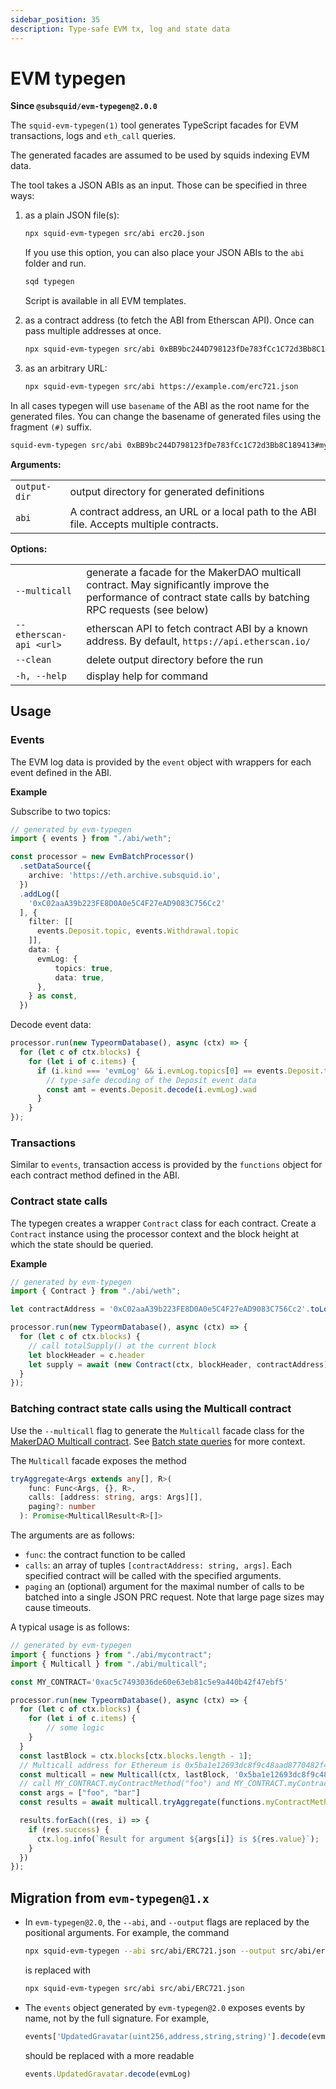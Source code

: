 ```yaml
---
sidebar_position: 35
description: Type-safe EVM tx, log and state data
---
```


# EVM typegen

**Since `@subsquid/evm-typegen@2.0.0`**

The `squid-evm-typegen(1)` tool generates TypeScript facades for EVM transactions, logs and `eth_call` queries.

The generated facades are assumed to be used by squids indexing EVM data.

The tool takes a JSON ABIs as an input. Those can be specified in three ways:

1. as a plain JSON file(s):

   ```bash
   npx squid-evm-typegen src/abi erc20.json
   ```
   If you use this option, you can also place your JSON ABIs to the `abi` folder and run.
   ```bash
   sqd typegen
   ```
   Script is available in all EVM templates.

2. as a contract address (to fetch the ABI from Etherscan API). Once can pass multiple addresses at once.

   ```bash
   npx squid-evm-typegen src/abi 0xBB9bc244D798123fDe783fCc1C72d3Bb8C189413
   ```

3. as an arbitrary URL:

   ```bash
   npx squid-evm-typegen src/abi https://example.com/erc721.json
   ```

In all cases typegen will use `basename` of the ABI as the root name for the generated files. You can change the basename of generated files using the fragment `(#)` suffix.

```bash
squid-evm-typegen src/abi 0xBB9bc244D798123fDe783fCc1C72d3Bb8C189413#my-contract-name
```

**Arguments:**

|                        |                                                           |
|------------------------|-----------------------------------------------------------|
|  `output-dir`          | output directory for generated definitions                |
|  `abi`                 | A contract address, an URL or a local path to the ABI file. Accepts multiple contracts. |


**Options:**

|                           |                                                          |
|---------------------------|----------------------------------------------------------| 
|  `--multicall`            | generate a facade for the MakerDAO multicall contract. May significantly improve the performance of contract state calls by batching RPC requests (see below)   |
|  `--etherscan-api <url>`  | etherscan API to fetch contract ABI by a known address. By default, `https://api.etherscan.io/`   |
|  `--clean`                | delete output directory before the run                   |
|  `-h, --help`             | display help for command                                 |


## Usage

### Events 

The EVM log data is provided by the `event` object with wrappers for each event defined in the ABI.

**Example**

Subscribe to two topics:

```ts
// generated by evm-typegen
import { events } from "./abi/weth";

const processor = new EvmBatchProcessor()
  .setDataSource({
    archive: 'https://eth.archive.subsquid.io',
  })
  .addLog([
    '0xC02aaA39b223FE8D0A0e5C4F27eAD9083C756Cc2'
  ], {
    filter: [[
      events.Deposit.topic, events.Withdrawal.topic
    ]],
    data: {
      evmLog: {
          topics: true,
          data: true,
      },
    } as const,
  })
```

Decode event data:
```ts
processor.run(new TypeormDatabase(), async (ctx) => {
  for (let c of ctx.blocks) {
    for (let i of c.items) {
      if (i.kind === 'evmLog' && i.evmLog.topics[0] == events.Deposit.topic) {
        // type-safe decoding of the Deposit event data
        const amt = events.Deposit.decode(i.evmLog).wad
      }
    }
});
```

### Transactions

Similar to `events`, transaction access is provided by the `functions` object for each contract method defined in the ABI. 

### Contract state calls

The typegen creates a wrapper `Contract` class for each contract. Create a `Contract` instance using the processor context and the block height at which the state should be queried.

**Example**

```ts
// generated by evm-typegen
import { Contract } from "./abi/weth";

let contractAddress = '0xC02aaA39b223FE8D0A0e5C4F27eAD9083C756Cc2'.toLowerCase()

processor.run(new TypeormDatabase(), async (ctx) => {
  for (let c of ctx.blocks) {
    // call totalSupply() at the current block
    let blockHeader = c.header
    let supply = await (new Contract(ctx, blockHeader, contractAddress).totalSupply())
  }
});
```

### Batching contract state calls using the Multicall contract

Use the `--multicall` flag to generate the `Multicall` facade class for the [MakerDAO Multicall contract](https://github.com/makerdao/multicall). 
See [Batch state queries](/firesquid/evm-indexing/query-state/#batch-state-queries) for more context.

The `Multicall` facade exposes the method
```ts
tryAggregate<Args extends any[], R>(
    func: Func<Args, {}, R>,
    calls: [address: string, args: Args][],
    paging?: number
  ): Promise<MulticallResult<R>[]>
```
The arguments are as follows:
- `func`: the contract function to be called
- `calls`: an array of tuples `[contractAddress: string, args]`. Each specified contract will be called with the specified arguments.
- `paging` an (optional) argument for the maximal number of calls to be batched into a single JSON PRC request. Note that large page sizes may cause timeouts.

A typical usage is as follows:
```ts
// generated by evm-typegen
import { functions } from "./abi/mycontract";
import { Multicall } from "./abi/multicall";

const MY_CONTRACT='0xac5c7493036de60e63eb81c5e9a440b42f47ebf5'

processor.run(new TypeormDatabase(), async (ctx) => {
  for (let c of ctx.blocks) {
    for (let i of c.items) {
        // some logic
    }
  }
  const lastBlock = ctx.blocks[ctx.blocks.length - 1];
  // Multicall address for Ethereum is 0x5ba1e12693dc8f9c48aad8770482f4739beed696
  const multicall = new Multicall(ctx, lastBlock, '0x5ba1e12693dc8f9c48aad8770482f4739beed696')
  // call MY_CONTRACT.myContractMethod("foo") and MY_CONTRACT.myContractMethod("bar")
  const args = ["foo", "bar"]
  const results = await multicall.tryAggregate(functions.myContractMethod, args.map(a => [MY_CONTRACT, a]) as [string, any[]], 100);

  results.forEach((res, i) => {
    if (res.success) {
      ctx.log.info(`Result for argument ${args[i]} is ${res.value}`);
    }
  }) 
});
```

## Migration from `evm-typegen@1.x`

* In `evm-typegen@2.0`, the `--abi`, and `--output` flags are replaced by the positional arguments. For example, the command
  ```sh
  npx squid-evm-typegen --abi src/abi/ERC721.json --output src/abi/erc721.ts
  ```
  is replaced with
  ```sh
  npx squid-evm-typegen src/abi src/abi/ERC721.json
  ```

* The `events` object generated by `evm-typegen@2.0` exposes events by name, not by the full signature. For example,
  ```ts
  events['UpdatedGravatar(uint256,address,string,string)'].decode(evmLog)
  ```
  should be replaced with a more readable
  ```ts
  events.UpdatedGravatar.decode(evmLog)
  ```
